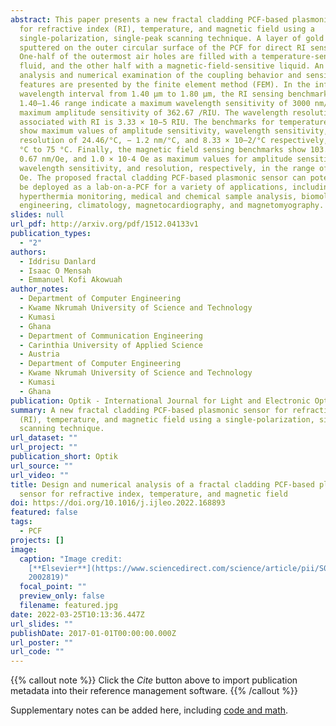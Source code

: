 ```yaml
---
abstract: This paper presents a new fractal cladding PCF-based plasmonic sensor
  for refractive index (RI), temperature, and magnetic field using a
  single-polarization, single-peak scanning technique. A layer of gold (Au) is
  sputtered on the outer circular surface of the PCF for direct RI sensing.
  One-half of the outermost air holes are filled with a temperature-sensitive
  fluid, and the other half with a magnetic-field-sensitive liquid. An in-depth
  analysis and numerical examination of the coupling behavior and sensing
  features are presented by the finite element method (FEM). In the infrared
  wavelength interval from 1.40 µm to 1.80 µm, the RI sensing benchmarks in the
  1.40–1.46 range indicate a maximum wavelength sensitivity of 3000 nm/RIU and a
  maximum amplitude sensitivity of 362.67 /RIU. The wavelength resolution
  associated with RI is 3.33 × 10−5 RIU. The benchmarks for temperature sensing
  show maximum values of amplitude sensitivity, wavelength sensitivity, and
  resolution of 24.46/°C, − 1.2 nm/°C, and 8.33 × 10–2/°C respectively, from 0
  °C to 75 °C. Finally, the magnetic field sensing benchmarks show 103.52/Oe,
  0.67 nm/Oe, and 1.0 × 10-4 Oe as maximum values for amplitude sensitivity,
  wavelength sensitivity, and resolution, respectively, in the range of 5–200
  Oe. The proposed fractal cladding PCF-based plasmonic sensor can potentially
  be deployed as a lab-on-a-PCF for a variety of applications, including
  hyperthermia monitoring, medical and chemical sample analysis, biomolecular
  engineering, climatology, magnetocardiography, and magnetomyography.
slides: null
url_pdf: http://arxiv.org/pdf/1512.04133v1
publication_types:
  - "2"
authors:
  - Iddrisu Danlard
  - Isaac O Mensah
  - Emmanuel Kofi Akowuah
author_notes:
  - Department of Computer Engineering
  - Kwame Nkrumah University of Science and Technology
  - Kumasi
  - Ghana
  - Department of Communication Engineering
  - Carinthia University of Applied Science
  - Austria
  - Department of Computer Engineering
  - Kwame Nkrumah University of Science and Technology
  - Kumasi
  - Ghana
publication: Optik - International Journal for Light and Electronic Optics 258 (2022) 168893
summary: A new fractal cladding PCF-based plasmonic sensor for refractive index
  (RI), temperature, and magnetic field using a single-polarization, single-peak
  scanning technique.
url_dataset: ""
url_project: ""
publication_short: Optik
url_source: ""
url_video: ""
title: Design and numerical analysis of a fractal cladding PCF-based plasmonic
  sensor for refractive index, temperature, and magnetic field
doi: https://doi.org/10.1016/j.ijleo.2022.168893
featured: false
tags:
  - PCF
projects: []
image:
  caption: "Image credit:
    [**Elsevier**](https://www.sciencedirect.com/science/article/pii/S003040262\
    2002819)"
  focal_point: ""
  preview_only: false
  filename: featured.jpg
date: 2022-03-25T10:13:36.447Z
url_slides: ""
publishDate: 2017-01-01T00:00:00.000Z
url_poster: ""
url_code: ""
---
```

{{% callout note %}}
Click the *Cite* button above to import publication metadata into their reference management software.
{{% /callout %}}

Supplementary notes can be added here, including [code and math](https://wowchemy.com/docs/content/writing-markdown-latex/).
